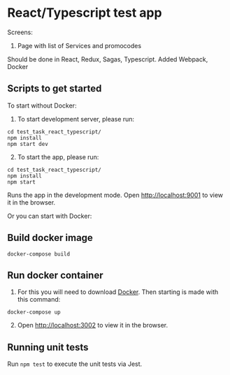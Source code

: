 # React/Typescript test app

Screens:

1. Page with list of Services and promocodes

Should be done in React, Redux, Sagas, Typescript. Added Webpack, Docker

## Scripts to get started

To start without Docker:

1. To start development server, please run:

```
cd test_task_react_typescript/
npm install
npm start dev
```

2. To start the app, please run:

```
cd test_task_react_typescript/
npm install
npm start
```

Runs the app in the development mode.
Open [http://localhost:9001](http://localhost:9001) to view it in the browser.

Or you can start with Docker:

## Build docker image

```
docker-compose build
```

## Run docker container

1. For this you will need to download [Docker](https://www.docker.com/).
   Then starting is made with this command:

```
docker-compose up
```

2. Open [http://localhost:3002](http://localhost:3002) to view it in the browser.


## Running unit tests

Run `npm test` to execute the unit tests via Jest.
